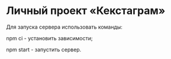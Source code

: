# Личный проект «Кекстаграм»

Для запуска сервера использовать команды:

npm ci - установить зависимости;

npm start - запустить сервер.

